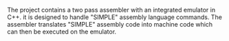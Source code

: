 The project contains a two pass assembler with an integrated emulator in C++. it is designed to handle "SIMPLE" assembly language commands. The assembler translates "SIMPLE" assembly code into machine code which can then be executed on the emulator.
